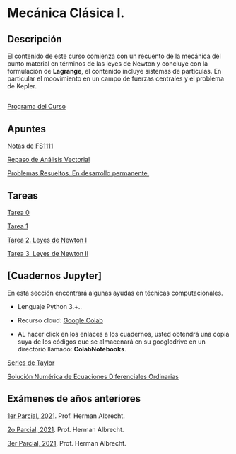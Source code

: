 # Mecánica Clásica I.

## Descripción

El contenido de este curso comienza con un recuento de la mecánica del punto material en términos de las leyes de Newton y concluye con la formulación de **Lagrange**, el contenido incluye sistemas de partículas. En particular el moovimiento en un campo de fuerzas centrales y el problema de Kepler.




## 

[Programa del Curso](Notas/FS-4211_MECANICA_CLASICA_I.pdf)

## Apuntes

[Notas de FS1111](Notas/Mecanica_del_Punto_Material.pdf)

[Repaso de Análisis Vectorial](Notas/mates_pa_mecanica.pdf)

[Problemas Resueltos. En desarrollo permanente.](Notas/Problemas_resueltos_MEC_1.pdf)  


## Tareas

[Tarea 0](Tareas/Tarea_0__Repaso_de_Analisis_Vectorial_I.pdf)

[Tarea 1](Tareas/Tarea_1__Repaso_de_An_lisis_Vectorial_II.pdf)

[Tarea 2. Leyes de Newton I](Tareas/Tarea_2_Leyes_de_Newton_I.pdf)

[Tarea 3. Leyes de Newton II](Tarea_3_Leyes_de_Newton_II.pdf)

## [Cuadernos Jupyter]

En esta sección encontrará algunas ayudas en técnicas computacionales. 

* Lenguaje Python 3.+..

* Recurso cloud: [Google Colab](https://colab.research.google.com/)

* AL hacer click en los enlaces a los cuadernos, usted obtendrá una copia suya de los códigos que se almacenará en su googledrive en un directorio llamado: **ColabNotebooks**.  

[Series de Taylor](cuadernos_jupyter/Series_de_Taylor.ipynb)

[Solución Numérica de Ecuaciones Diferenciales Ordinarias](cuadernos_jupyter/Sol_Num_de_EDO.ipynb)


## Exámenes de años anteriores

[1er Parcial, 2021](Examenes_Viejos/FS4211_Abr_Jul2021_Parcial1.pdf). Prof. Herman Albrecht.

[2o Parcial, 2021](Examenes_Viejos/FS4211_Abr_Jul2021_Parcial2.pdf). Prof. Herman Albrecht.

[3er Parcial, 2021](Examenes_Viejos/FS4211_Abr_Jul2021_Parcial3.pdf). Prof. Herman Albrecht.
